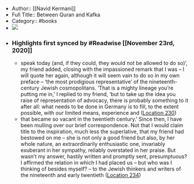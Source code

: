 - Author:: [[Navid Kermani]]
- Full Title:: Between Quran and Kafka
- Category:: #books
- ![](https://images-na.ssl-images-amazon.com/images/I/51o6iDlSRbL._SL200_.jpg)
- ### Highlights first synced by #Readwise [[November 23rd, 2020]]
    - speak today (and, if they could, they would not be allowed to do so)’, my friend added, closing with the impassioned remark that I was – I will quote her again, although it will seem vain to do so in my own preface – ‘the most prodigious representative’ of the nineteenth-century Jewish cosmopolitans. ‘That is a mighty lineage you’re putting me in,’ I replied to my friend, ‘but to take up the idea you raise of representation of advocacy, there is probably something to it after all: what needs to be done in Germany is to fill, to the extent possible, with our limited means, experience and ([Location 230](https://readwise.io/to_kindle?action=open&asin=B01LXO96BW&location=230))
    - that became so vacant in the twentieth century.’ Since then, I have been mulling over our brief correspondence. Not that I would claim title to the inspiration, much less the superlative, that my friend had bestowed on me – she is not only a good friend but also, by her whole nature, an extraordinarily enthusiastic one, invariably exuberant in her sympathy, reliably overstated in her praise. But wasn’t my answer, hastily written and promptly sent, presumptuous? I affirmed the relation in which I had placed us – but who was I thinking of besides myself? – to the Jewish thinkers and writers of the nineteenth and early twentieth ([Location 234](https://readwise.io/to_kindle?action=open&asin=B01LXO96BW&location=234))
